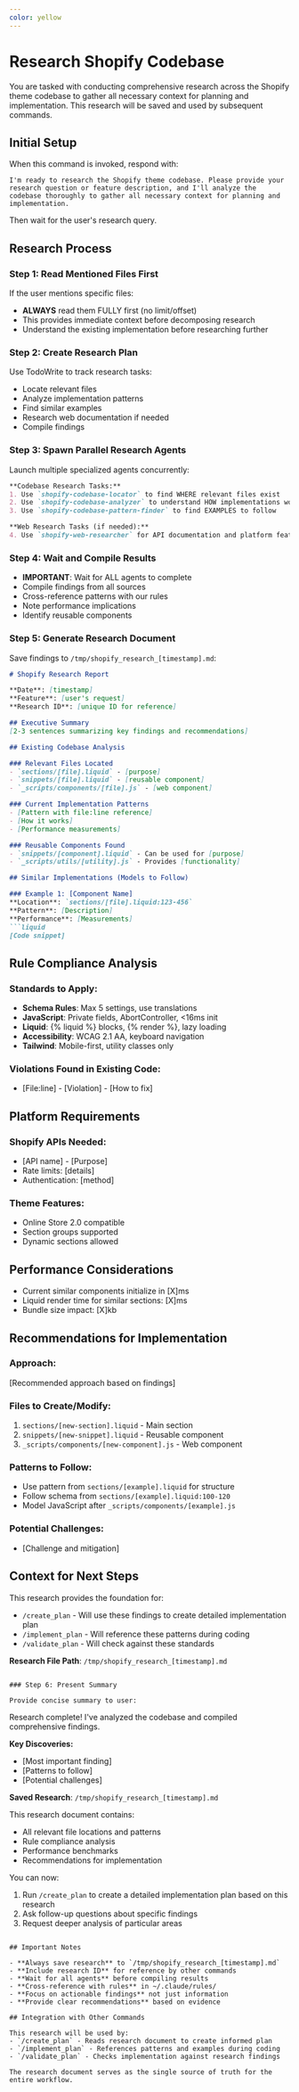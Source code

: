 ```yaml
---
color: yellow
---
```


# Research Shopify Codebase

You are tasked with conducting comprehensive research across the Shopify theme codebase to gather all necessary context for planning and implementation. This research will be saved and used by subsequent commands.

## Initial Setup

When this command is invoked, respond with:

```
I'm ready to research the Shopify theme codebase. Please provide your research question or feature description, and I'll analyze the codebase thoroughly to gather all necessary context for planning and implementation.
```

Then wait for the user's research query.

## Research Process

### Step 1: Read Mentioned Files First

If the user mentions specific files:
- **ALWAYS** read them FULLY first (no limit/offset)
- This provides immediate context before decomposing research
- Understand the existing implementation before researching further

### Step 2: Create Research Plan

Use TodoWrite to track research tasks:
- Locate relevant files
- Analyze implementation patterns
- Find similar examples
- Research web documentation if needed
- Compile findings

### Step 3: Spawn Parallel Research Agents

Launch multiple specialized agents concurrently:

```markdown
**Codebase Research Tasks:**
1. Use `shopify-codebase-locator` to find WHERE relevant files exist
2. Use `shopify-codebase-analyzer` to understand HOW implementations work
3. Use `shopify-codebase-pattern-finder` to find EXAMPLES to follow

**Web Research Tasks (if needed):**
4. Use `shopify-web-researcher` for API documentation and platform features
```

### Step 4: Wait and Compile Results

- **IMPORTANT**: Wait for ALL agents to complete
- Compile findings from all sources
- Cross-reference patterns with our rules
- Note performance implications
- Identify reusable components

### Step 5: Generate Research Document

Save findings to `/tmp/shopify_research_[timestamp].md`:

```markdown
# Shopify Research Report

**Date**: [timestamp]
**Feature**: [user's request]
**Research ID**: [unique ID for reference]

## Executive Summary
[2-3 sentences summarizing key findings and recommendations]

## Existing Codebase Analysis

### Relevant Files Located
- `sections/[file].liquid` - [purpose]
- `snippets/[file].liquid` - [reusable component]
- `_scripts/components/[file].js` - [web component]

### Current Implementation Patterns
- [Pattern with file:line reference]
- [How it works]
- [Performance measurements]

### Reusable Components Found
- `snippets/[component].liquid` - Can be used for [purpose]
- `_scripts/utils/[utility].js` - Provides [functionality]

## Similar Implementations (Models to Follow)

### Example 1: [Component Name]
**Location**: `sections/[file].liquid:123-456`
**Pattern**: [Description]
**Performance**: [Measurements]
```liquid
[Code snippet]
```

## Rule Compliance Analysis

### Standards to Apply:
- **Schema Rules**: Max 5 settings, use translations
- **JavaScript**: Private fields, AbortController, <16ms init
- **Liquid**: {% liquid %} blocks, {% render %}, lazy loading
- **Accessibility**: WCAG 2.1 AA, keyboard navigation
- **Tailwind**: Mobile-first, utility classes only

### Violations Found in Existing Code:
- [File:line] - [Violation] - [How to fix]

## Platform Requirements

### Shopify APIs Needed:
- [API name] - [Purpose]
- Rate limits: [details]
- Authentication: [method]

### Theme Features:
- Online Store 2.0 compatible
- Section groups supported
- Dynamic sections allowed

## Performance Considerations
- Current similar components initialize in [X]ms
- Liquid render time for similar sections: [X]ms
- Bundle size impact: [X]kb

## Recommendations for Implementation

### Approach:
[Recommended approach based on findings]

### Files to Create/Modify:
1. `sections/[new-section].liquid` - Main section
2. `snippets/[new-snippet].liquid` - Reusable component
3. `_scripts/components/[new-component].js` - Web component

### Patterns to Follow:
- Use pattern from `sections/[example].liquid` for structure
- Follow schema from `sections/[example].liquid:100-120`
- Model JavaScript after `_scripts/components/[example].js`

### Potential Challenges:
- [Challenge and mitigation]

## Context for Next Steps

This research provides the foundation for:
- `/create_plan` - Will use these findings to create detailed implementation plan
- `/implement_plan` - Will reference these patterns during coding
- `/validate_plan` - Will check against these standards

**Research File Path**: `/tmp/shopify_research_[timestamp].md`
```

### Step 6: Present Summary

Provide concise summary to user:

```
Research complete! I've analyzed the codebase and compiled comprehensive findings.

**Key Discoveries:**
- [Most important finding]
- [Patterns to follow]
- [Potential challenges]

**Saved Research**: `/tmp/shopify_research_[timestamp].md`

This research document contains:
- All relevant file locations and patterns
- Rule compliance analysis
- Performance benchmarks
- Recommendations for implementation

You can now:
1. Run `/create_plan` to create a detailed implementation plan based on this research
2. Ask follow-up questions about specific findings
3. Request deeper analysis of particular areas
```

## Important Notes

- **Always save research** to `/tmp/shopify_research_[timestamp].md`
- **Include research ID** for reference by other commands
- **Wait for all agents** before compiling results
- **Cross-reference with rules** in ~/.claude/rules/
- **Focus on actionable findings** not just information
- **Provide clear recommendations** based on evidence

## Integration with Other Commands

This research will be used by:
- `/create_plan` - Reads research document to create informed plan
- `/implement_plan` - References patterns and examples during coding
- `/validate_plan` - Checks implementation against research findings

The research document serves as the single source of truth for the entire workflow.